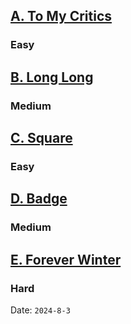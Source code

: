 
<h2><a href="https://codeforces.com/gym/540492/problem/A">A. To My Critics</a></h2><h3>Easy</h3>
<h2><a href="https://codeforces.com/gym/540492/problem/B">B. Long Long</a></h2><h3>Medium</h3>
<h2><a href="https://codeforces.com/gym/540492/problem/C">C. Square</a></h2><h3>Easy</h3>
<h2><a href="https://codeforces.com/gym/540492/problem/D">D. Badge</a></h2><h3>Medium</h3>
<h2><a href="https://codeforces.com/gym/540492/problem/A">E. Forever Winter</a></h2><h3>Hard</h3>




Date: `2024-8-3`

